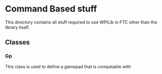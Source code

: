 # Command Based stuff

This directory contains all stuff required to use WPILib in FTC other than the library itself.

## Classes

### Gp

This class is used to define a gamepad that is compatable with 